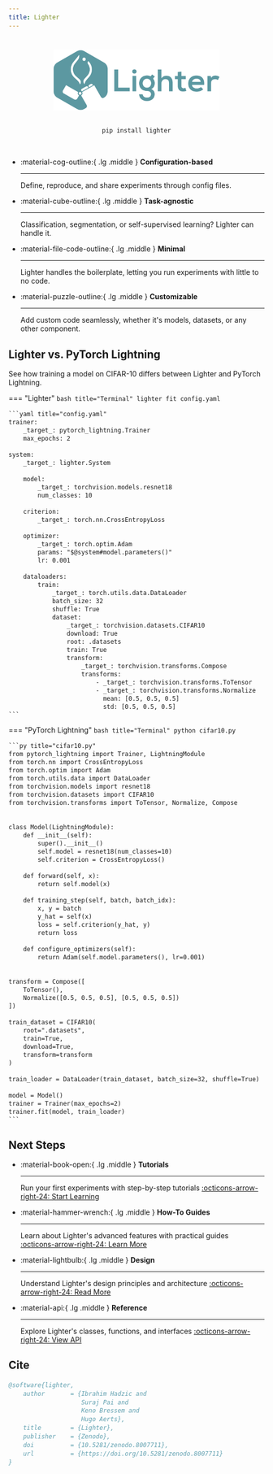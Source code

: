 ```yaml
---
title: Lighter
---
```


<!-- Fake title -->
#

<style>
    /* Remove content from the left bar (otherwise there's "Home" just sitting there) */
    .md-nav--primary {
    display: none;
    }
</style>


<!-- Logo -->
<div style="display: flex; justify-content: center;"><img src="assets/images/lighter_banner.png" style="width:65%;"/></div>

<!-- pip install -->
<div style="width:65%; margin:auto; text-align:center">
</br>

```bash
pip install lighter
```
</div>
</br>

<!-- Body -->


<div class="grid cards" markdown>

-   :material-cog-outline:{ .lg .middle }  __Configuration-based__

    ---

    Define, reproduce, and share experiments through config files.

-   :material-cube-outline:{ .lg .middle }  __Task-agnostic__

    ---

    Classification, segmentation, or self-supervised learning? Lighter can handle it.

-   :material-file-code-outline:{ .lg .middle }  __Minimal__

    ---

    Lighter handles the boilerplate, letting you run experiments with little to no code.

-   :material-puzzle-outline:{ .lg .middle }  __Customizable__

    ---

    Add custom code seamlessly, whether it's models, datasets, or any other component.

</div>


## Lighter vs. PyTorch Lightning

See how training a model on CIFAR-10 differs between Lighter and PyTorch Lightning.

=== "Lighter"
    ```bash title="Terminal"
    lighter fit config.yaml
    ```

    ```yaml title="config.yaml"
    trainer:
        _target_: pytorch_lightning.Trainer
        max_epochs: 2

    system:
        _target_: lighter.System

        model:
            _target_: torchvision.models.resnet18
            num_classes: 10

        criterion:
            _target_: torch.nn.CrossEntropyLoss

        optimizer:
            _target_: torch.optim.Adam
            params: "$@system#model.parameters()"
            lr: 0.001

        dataloaders:
            train:
                _target_: torch.utils.data.DataLoader
                batch_size: 32
                shuffle: True
                dataset:
                    _target_: torchvision.datasets.CIFAR10
                    download: True
                    root: .datasets
                    train: True
                    transform:
                        _target_: torchvision.transforms.Compose
                        transforms:
                            - _target_: torchvision.transforms.ToTensor
                            - _target_: torchvision.transforms.Normalize
                              mean: [0.5, 0.5, 0.5]
                              std: [0.5, 0.5, 0.5]
    ```

=== "PyTorch Lightning"
    ```bash title="Terminal"
    python cifar10.py
    ```

    ```py title="cifar10.py"
    from pytorch_lightning import Trainer, LightningModule
    from torch.nn import CrossEntropyLoss
    from torch.optim import Adam
    from torch.utils.data import DataLoader
    from torchvision.models import resnet18
    from torchvision.datasets import CIFAR10
    from torchvision.transforms import ToTensor, Normalize, Compose


    class Model(LightningModule):
        def __init__(self):
            super().__init__()
            self.model = resnet18(num_classes=10)
            self.criterion = CrossEntropyLoss()
        
        def forward(self, x):
            return self.model(x)
        
        def training_step(self, batch, batch_idx):
            x, y = batch
            y_hat = self(x)
            loss = self.criterion(y_hat, y)
            return loss
        
        def configure_optimizers(self):
            return Adam(self.model.parameters(), lr=0.001)


    transform = Compose([
        ToTensor(),
        Normalize([0.5, 0.5, 0.5], [0.5, 0.5, 0.5])
    ])

    train_dataset = CIFAR10(
        root=".datasets",
        train=True,
        download=True,
        transform=transform
    )

    train_loader = DataLoader(train_dataset, batch_size=32, shuffle=True)

    model = Model()
    trainer = Trainer(max_epochs=2)
    trainer.fit(model, train_loader)
    ```

## Next Steps

<div class="grid cards" markdown>

-   :material-book-open:{ .lg .middle }  __Tutorials__

    ---

    Run your first experiments with step-by-step tutorials
    [:octicons-arrow-right-24: Start Learning](tutorials/configuration_basics.md)

-   :material-hammer-wrench:{ .lg .middle }  __How-To Guides__
    
    ---
    
    Learn about Lighter's advanced features with practical guides
    [:octicons-arrow-right-24: Learn More](how-to/custom_project_modules.md)

-   :material-lightbulb:{ .lg .middle }  __Design__

    ---

    Understand Lighter's design principles and architecture
    [:octicons-arrow-right-24: Read More](design/overview.md)

-   :material-api:{ .lg .middle }  __Reference__
    
    ---
    
    Explore Lighter's classes, functions, and interfaces
    [:octicons-arrow-right-24: View API](reference/)

</div>
 

## Cite

```bibtex
@software{lighter,
    author       = {Ibrahim Hadzic and
                    Suraj Pai and
                    Keno Bressem and
                    Hugo Aerts},
    title        = {Lighter},
    publisher    = {Zenodo},
    doi          = {10.5281/zenodo.8007711},
    url          = {https://doi.org/10.5281/zenodo.8007711}
}
```
